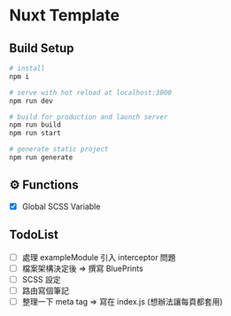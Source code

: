 # Nuxt Template

## Build Setup
```bash
# install
npm i

# serve with hot reload at localhost:3000
npm run dev

# build for production and launch server
npm run build
npm run start

# generate static project
npm run generate
```

## ⚙️ Functions
- [x] Global SCSS Variable
## TodoList
- [ ] 處理 exampleModule 引入 interceptor 問題
- [ ] 檔案架構決定後 => 撰寫 BluePrints
- [ ] SCSS 設定
- [ ] 路由寫個筆記
- [ ] 整理一下 meta tag => 寫在 index.js (想辦法讓每頁都套用)
